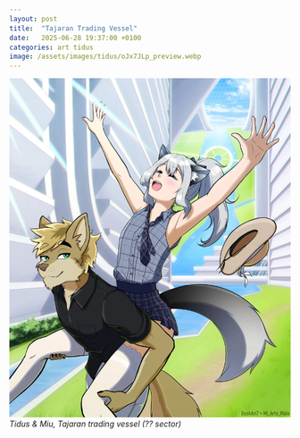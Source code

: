 ```yaml
---
layout: post
title:  "Tajaran Trading Vessel"
date:   2025-06-28 19:37:00 +0100
categories: art tidus
image: /assets/images/tidus/oJx7JLp_preview.webp
---
```

![Tajaran Trading Vessel](/assets/images/tidus/oJx7JLp.webp)
_Tidus & Miu, Tajaran trading vessel (?? sector)_
